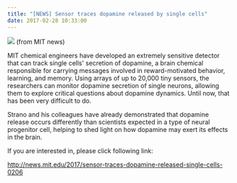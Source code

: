 ```yaml
---
title: "[NEWS] Sensor traces dopamine released by single cells"
date: 2017-02-28 10:33:00
---
```


![](https://news.mit.edu/sites/default/files/styles/news_article__image_gallery/public/images/201702/MIT-Dope-Sense_0.jpg?itok=IQ48aknq#50)
(from MIT news)

MIT chemical engineers have developed an extremely sensitive detector that can track single cells' secretion of dopamine, a brain chemical responsible for carrying messages involved in reward-motivated behavior, learning, and memory. Using arrays of up to 20,000 tiny sensors, the researchers can monitor dopamine secretion of single neurons, allowing them to explore critical questions about dopamine dynamics. Until now, that has been very difficult to do.

Strano and his colleagues have already demonstrated that dopamine release occurs differently than scientists expected in a type of neural progenitor cell, helping to shed light on how dopamine may exert its effects in the brain.

If you are interested in, please click following link:

<http://news.mit.edu/2017/sensor-traces-dopamine-released-single-cells-0206>

